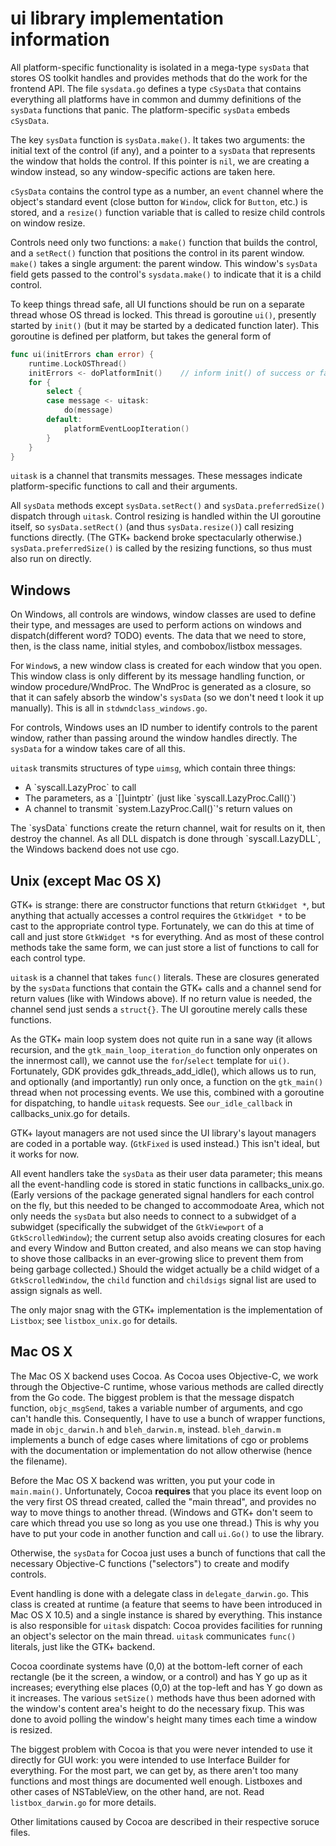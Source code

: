# ui library implementation information

All platform-specific functionality is isolated in a mega-type `sysData` that stores OS toolkit handles and provides methods that do the work for the frontend API. The file `sysdata.go` defines a type `cSysData` that contains everything all platforms have in common and dummy definitions of the `sysData` functions that panic. The platform-specific `sysData` embeds `cSysData`.

The key `sysData` function is `sysData.make()`. It takes two arguments: the initial text of the control (if any), and a pointer to a `sysData` that represents the window that holds the control. If this pointer is `nil`, we are creating a window instead, so any window-specific actions are taken here.

`cSysData` contains the control type as a number, an `event` channel where the object's standard event (close button for `Window`, click for `Button`, etc.) is stored, and a `resize()` function variable that is called to resize child controls on window resize.

Controls need only two functions: a `make()` function that builds the control, and a `setRect()` function that positions the control in its parent window. `make()` takes a single argument: the parent window. This window's `sysData` field gets passed to the control's `sysdata.make()` to indicate that it is a child control.

To keep things thread safe, all UI functions should be run on a separate thread whose OS thread is locked. This thread is goroutine `ui()`, presently started by `init()` (but it may be started by a dedicated function later). This goroutine is defined per platform, but takes the general form of
``` go
func ui(initErrors chan error) {
    runtime.LockOSThread()
    initErrors <- doPlatformInit()    // inform init() of success or failure
    for {
        select {
        case message <- uitask:
            do(message)
        default:
            platformEventLoopIteration()
        }
    }
}
```
`uitask` is a channel that transmits messages. These messages indicate platform-specific functions to call and their arguments.

All `sysData` methods except `sysData.setRect()` and `sysData.preferredSize()` dispatch through `uitask`. Control resizing is handled within the UI goroutine itself, so `sysData.setRect()` (and thus `sysData.resize()`) call resizing functions directly. (The GTK+ backend broke spectacularly otherwise.) `sysData.preferredSize()` is called by the resizing functions, so thus must also run on directly.

## Windows
On Windows, all controls are windows, window classes are used to define their type, and messages are used to perform actions on windows and dispatch(different word? TODO) events. The data that we need to store, then, is the class name, initial styles, and combobox/listbox messages.

For `Window`s, a new window class is created for each window that you open. This window class is only different by its message handling function, or window procedure/WndProc. The WndProc is generated as a closure, so that it can safely absorb the window's `sysData` (so we don't need t look it up manually). This is all in `stdwndclass_windows.go`.

For controls, Windows uses an ID number to identify controls to the parent window, rather than passing around the window handles directly. The `sysData` for a window takes care of all this.

`uitask` transmits structures of type `uimsg`, which contain three things:
<ul><li> A `syscall.LazyProc` to call
<li> The parameters, as a `[]uintptr` (just like `syscall.LazyProc.Call()`)
<li> A channel to transmit `system.LazyProc.Call()`'s return values on</ul>
The `sysData` functions create the return channel, wait for results on it, then destroy the channel. As all DLL dispatch is done through `syscall.LazyDLL`, the Windows backend does not use cgo.

## Unix (except Mac OS X)
GTK+ is strange: there are constructor functions that return `GtkWidget *`, but anything that actually accesses a control requires the `GtkWidget *` to be cast to the appropriate control type. Fortunately, we can do this at time of call and just store `GtkWidget *`s for everything. And as most of these control methods take the same form, we can just store a list of functions to call for each control type.

`uitask` is a channel that takes `func()` literals. These are closures generated by the `sysData` functions that contain the GTK+ calls and a channel send for return values (like with Windows above). If no return value is needed, the channel send just sends a `struct{}`. The UI goroutine merely calls these functions.

As the GTK+ main loop system does not quite run in a sane way (it allows recursion, and the `gtk_main_loop_iteration_do` function only onperates on the innermost call), we cannot use the `for`/`select` template for `ui()`. Fortunately, GDK provides gdk_threads_add_idle(), which allows us to run, and optionally (and importantly) run only once, a function on the `gtk_main()` thread when not processing events. We use this, combined with a goroutine for dispatching, to handle `uitask` requests. See `our_idle_callback` in callbacks_unix.go for details.

GTK+ layout managers are not used since the UI library's layout managers are coded in a portable way. (`GtkFixed` is used instead.) This isn't ideal, but it works for now.

All event handlers take the `sysData` as their user data parameter; this means all the event-handling code is stored in static functions in callbacks_unix.go. (Early versions of the package generated signal handlers for each control on the fly, but this needed to be changed to accommodoate Area, which not only needs the `sysData` but also needs to connect to a subwidget of a subwidget (specifically the subwidget of the `GtkViewport` of a `GtkScrolledWindow`); the current setup also avoids creating closures for each and every Window and Button created, and also means we can stop having to shove those callbacks in an ever-growing slice to prevent them from being garbage collected.) Should the widget actually be a child widget of a `GtkScrolledWindow`, the `child` function and `childsigs` signal list are used to assign signals as well.

The only major snag with the GTK+ implementation is the implementation of `Listbox`; see `listbox_unix.go` for details.

## Mac OS X
The Mac OS X backend uses Cocoa. As Cocoa uses Objective-C, we work through the Objective-C runtime, whose various methods are called directly from the Go code. The biggest problem is that the message dispatch function, `objc_msgSend`, takes a variable number of arguments, and cgo can't handle this. Consequently, I have to use a bunch of wrapper functions, made in `objc_darwin.h` and `bleh_darwin.m`, instead. `bleh_darwin.m` implements a bunch of edge cases where limitations of cgo or problems with the documentation or implementation do not allow otherwise (hence the filename).

Before the Mac OS X backend was written, you put your code in `main.main()`. Unfortunately, Cocoa **requires** that you place its event loop on the very first OS thread created, called the "main thread", and provides no way to move things to another thread. (Windows and GTK+ don't seem to care which thread you use so long as you use one thread.) This is why you have to put your code in another function and call `ui.Go()` to use the library.

Otherwise, the `sysData` for Cocoa just uses a bunch of functions that call the necessary Objective-C functions ("selectors") to create and modify controls.

Event handling is done with a delegate class in `delegate_darwin.go`. This class is created at runtime (a feature that seems to have been introduced in Mac OS X 10.5) and a single instance is shared by everything. This instance is also responsible for `uitask` dispatch: Cocoa provides facilities for running an object's selector on the main thread. `uitask` communicates `func()` literals, just like the GTK+ backend.

Cocoa coordinate systems have (0,0) at the bottom-left corner of each rectangle (be it the screen, a window, or a control) and has Y go up as it increases; everything else places (0,0) at the top-left and has Y go down as it increases. The various `setSize()` methods have thus been adorned with the window's content area's height to do the necessary fixup. This was done to avoid polling the window's height many times each time a window is resized.

The biggest problem with Cocoa is that you were never intended to use it directly for GUI work: you were intended to use Interface Builder for everything. For the most part, we can get by, as there aren't too many functions and most things are documented well enough. Listboxes and other cases of NSTableView, on the other hand, are not. Read `listbox_darwin.go` for more details.

Other limitations caused by Cocoa are described in their respective soruce files.
